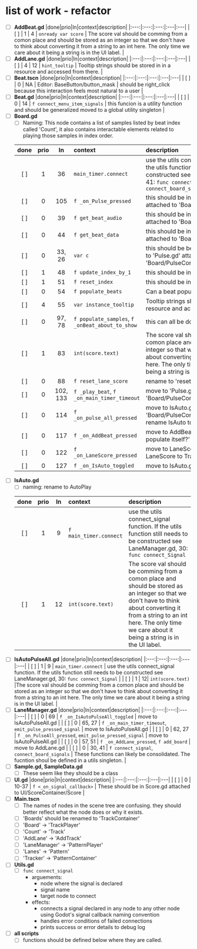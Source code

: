 # list of work - refactor

- [ ] **AddBeat.gd** 
    |done|prio|ln|context|description|
    |:---:|:---:|:---:|:---|:---|
    | [ ] | 1 | 4 | `onready var score` | The score val should be comming from a comon place and should be stored as an integer so that we don't have to think about converting it from a string to an int here. The only time we care about it being a string is in the UI label. |
- [ ] **AddLane.gd**
    |done|prio|ln|context|description|
    |:---:|:---:|:---:|:---|:---|
    | [ ] | 4 | 12 | `hint_tooltip` | Tooltip strings should be stored in in a resource and accessed from there. |
- [ ] **Beat.tscn**
    |done|prio|ln|context|description|
    |:---:|:---:|:---:|:---|:---|
    | [ ] | 0 | NA | Editor: BaseButton/button_mask | should be right_click because this interaction feels most natural to a user |
- [ ] **Beat.gd**
    |done|prio|ln|context|description|
    |:---:|:---:|:---:|:---|:---|
    | [ ] | 0 | 14 | `f connect_menu_item_signals` | this funcion is a utility function and should be generalized moved to a global utility singleton |
- [ ] **Board.gd**
    - [ ] Naming: This node contains a list of samples listed by beat index called 'Count', it also contains interactable elements related to playing those samples in index order.
   
    |done|prio|ln|context|description|
    |:---:|:---:|:---:|:---|:---|
    | [ ] | 1 | 36 | `main_timer.connect` | use the utils connect_signal function. If the utils function still needs to be constructed see LaneManager.gd, 30, 41: `func connect_signal`, `func connect_board_signals`|
    | [ ] | 0 | 105 | `f _on_Pulse_pressed` | this should be in a script 'Pulse.gd' attached to 'Board/PulseContainer/Pulse' |
    | [ ] | 0 | 39 | `f get_beat_audio` | this should be in a script 'Pulse.gd' attached to 'Board/PulseContainer/Pulse' |
    | [ ] | 0 | 44 | `f get_beat_data` | this should be in a script 'Pulse.gd' attached to 'Board/PulseContainer/Pulse' |
    | [ ] | 0 | 33, 26 | `var c` | this should be better named and moved to 'Pulse.gd' attached to 'Board/PulseContainer/Pulse' |
    | [ ] | 1 | 48 | `f update_index_by_1` | this should be in 'utils.gd' singleton |
    | [ ] | 1 | 51 | `f reset_index` | this should be in 'utils.gd' singleton |
    | [ ] | 0 | 54 | `f populate_beats` | Can a beat populate itself? |
    | [ ] | 4 | 55 | `var instance_tooltip`| Tooltip strings should be stored in in a resource and accessed from there. |
    | [ ] | 0 | 97, 78 | `f populate_samples`, `f _onBeat_about_to_show` | this can all be done from beat.gd |
    | [ ] | 1 | 83 | `int(score.text)` | The score val should be comming from a comon place and should be stored as an integer so that we don't have to think about converting it from a string to an int here. The only time we care about it being a string is in the UI label. |
    | [ ] | 0 | 88 | `f reset_lane_score` | rename to 'reset_track_score' |
    | [ ] | 0 | 102, 133 | `f _play_beat`, `f _on_main_timer_timeout` | move to 'Pulse.gd' attached to 'Board/PulseContainer/Pulse' |
    | [ ] | 0 | 114 | `f _on_pulse_all_pressed` | move to IsAuto.gd attached to 'Board/PulseContainer/AutoPAnel/IsAuto', rename IsAuto to Autoplay |
    | [ ] | 0 | 117 | `f _on_AddBeat_pressed` | move to AddBeat.gd see 'Can a beat populate itself?' | 
    | [ ] | 0 | 122 | `f _on_LaneScore_pressed` | move to LaneScore.gd, rename LaneScore to TrackScore |
    | [ ] | 0 | 127 | `f _on_IsAuto_toggled` | move to IsAuto.gd |
- [ ] **IsAuto.gd**
    - [ ] naming: rename to AutoPlay
  
    |done|prio|ln|context|description|
    |:---:|:---:|:---:|:---|:---|
    | [ ] | 1 | 9 | `f main_timer.connect` | use the utils connect_signal function. If the utils function still needs to be constructed see LaneManager.gd, 30: `func connect_Signal` |
    | [ ] | 1 | 12 | `int(score.text)` | The score val should be comming from a comon place and should be stored as an integer so that we don't have to think about converting it from a string to an int here. The only time we care about it being a string is in the UI label. |
- [ ] **IsAutoPulseAll.gd**
    |done|prio|ln|context|description|
    |:---:|:---:|:---:|:---|:---|
    | [ ] | 1 | 9 | `main_timer.connect` | use the utils connect_signal function. If the utils function still needs to be constructed see LaneManager.gd, 30: `func connect_Signal` |
    | [ ] | 1 | 12| `int(score.text)` |The score val should be comming from a comon place and should be stored as an integer so that we don't have to think about converting it from a string to an int here. The only time we care about it being a string is in the UI label. |
- [ ] **LaneManager.gd**
    |done|prio|ln|context|description|
    |:---:|:---:|:---:|:---|:---|
    | [ ] | 0 | 69 | `f _on_IsAutoPulseAll_toggled` | move to IsAutoPulseAll.gd |
    | [ ] | 0 | 65, 27 | `f _on_main_timer_timeout`, `emit_pulse_pressed_signal` | move to IsAutoPulseAll.gd |
    | [ ] | 0 | 62, 27 | `f _on_PulseAll_pressed`, `emit_pulse_pressed_signal` | move to IsAutoPulseAll.gd |
    | [ ] | 0 | 57, 51 | `f _on_AddLane_pressed`, `f add_board` | move to AddLane.gd |
    | [ ] | 0 | 30, 41 | `f connect_signal`, `connect_board_signals` | These functions can likely be consolidated. The fucntion shoul be defined in a utils singleton. |
- [ ] **Sample.gd, SampleData.gd**
  - [ ] These seem like they should be a class
- [ ] **UI.gd**
  |done|prio|ln|context|description|
  |:---:|:---:|:---:|:---|:---|
  | [ ] | 0 | 10-37 | `f <_on_signal_callback>` | These should be in Score.gd attached to UI/ScoreContainer/Score |
- [ ] **Main.tscn**
    - [ ] The names of nodes in the scene tree are confusing. they should better reflect what the node does or why it exists.
    - [ ] 'Boards' should be renamed to 'TrackContainer'
    - [ ] 'Board' -> 'TrackPlayer'
    - [ ] 'Count' -> 'Track'
    - [ ] 'AddLane' -> 'AddTrack'
    - [ ] 'LaneManager' -> 'PatternPlayer'
    - [ ] 'Lanes' -> 'Pattern'
    - [ ] 'Tracker' -> 'PatternContainer'

- [ ] **Utils.gd**
    - [ ] `func connect_signal`
        - arguements: 
            - node where the signal is declared
            - signal name 
            - target node to connect
        - effects:
            - connects a signal declared in any node to any other node using Godot's signal callback naming convention
            - handles error conditions of failed connections
            - prints success or error details to debug log

- [ ] **all scripts**
    - [ ] functions should be defined below where they are called. 
